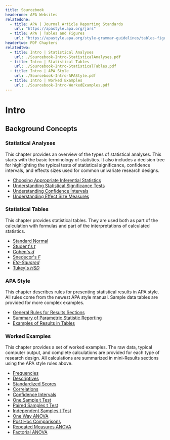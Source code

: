 ```yaml
---
title: Sourcebook
headerone: APA Websites
relatedone:
  - title: APA | Journal Article Reporting Standards
    url: "https://apastyle.apa.org/jars"
  - title: APA | Tables and Figures
    url: "https://apastyle.apa.org/style-grammar-guidelines/tables-figures"
headertwo: PDF Chapters
relatedtwo:
  - title: Intro | Statistical Analyses
    url: ./Sourcebook-Intro-StatisticalAnalyses.pdf
  - title: Intro | Statistical Tables
    url: ./Sourcebook-Intro-StatisticalTables.pdf
  - title: Intro | APA Style
    url: ./Sourcebook-Intro-APAStyle.pdf
  - title: Intro | Worked Examples
    url: ./Sourcebook-Intro-WorkedExamples.pdf
---
```


# Intro

## Background Concepts

### Statistical Analyses

This chapter provides an overview of the types of statistical analyses. This starts with the basic terminology of statistics. It also includes a decision tree for highlighting the typical tests of statistical significance, confidence intervals, and effects sizes used for common univariate research designs.

- [Choosing Appropriate Inferential Statistics](./statistical-analyses/choosing.md)
- [Understanding Statistical Significance Tests](./statistical-analyses/significance.md)
- [Understanding Confidence Intervals](./statistical-analyses/confidence.md)
- [Understanding Effect Size Measures](./statistical-analyses/effects.md)

### Statistical Tables

This chapter provides statistical tables. They are used both as part of the calculation with formulas and part of the interpretations of calculated statistics. 

- [Standard Normal](./statistical-tables/normal.md)
- [Student's *t*](./statistical-tables/t.md)
- [Cohen's *d*](./statistical-tables/powerd.md)
- [Snedecor's *F*](./statistical-tables/F.md)
- [*Eta-Squared*](./statistical-tables/powereta.md)
- [Tukey's *HSD*](./statistical-tables/hsd.md)

### APA Style

This chapter describes rules for presenting statistical results in APA style. All rules come from the newest APA style manual. Sample data tables are provided for more complex examples.

- [General Rules for Results Sections](./apa-style/general.md)
- [Summary of Parametric Statistic Reporting](./apa-style/summary.md)
- [Examples of Results in Tables](./apa-style/tables.md)

### Worked Examples

This chapter provides a set of worked examples. The raw data, typical computer output, and complete calculations are provided for each type of research design. All calculations are summarized in mini-Results sections using the APA style rules above.

- [Frequencies](./worked-examples/frequencies.md)
- [Descriptives](./worked-examples/descriptives.md)
- [Standardized Scores](./worked-examples/standardized.md)
- [Correlations](./worked-examples/correlations.md)
- [Confidence Intervals](./worked-examples/intervals.md)
- [One Sample t Test](./worked-examples/onesample.md)
- [Paired Samples t Test](./worked-examples/paired.md)
- [Independent Samples t Test](./worked-examples/independent.md)
- [One Way ANOVA](./worked-examples/oneway.md)
- [Post Hoc Comparisons](./worked-examples/posthocs.md)
- [Repeated Measures ANOVA](./worked-examples/repeated.md)
- [Factorial ANOVA](./worked-examples/factorial.md)
